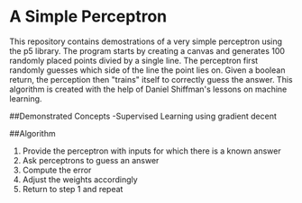 # A Simple Perceptron

This repository contains demostrations of a very simple perceptron using the p5 library. The program starts by creating a canvas and generates 100 randomly placed points divied by a single line. The perceptron first randomly guesses which side of the line the point lies on. Given a boolean return, the perception then "trains" itself to correctly guess the answer. This algorithm is created with the help of Daniel Shiffman's lessons on machine learning.

##Demonstrated Concepts
-Supervised Learning using gradient decent

##Algorithm
1. Provide the perceptron with inputs for which there is a known answer
2. Ask perceptrons to guess an answer
3. Compute the error
4. Adjust the weights accordingly
5. Return to step 1 and repeat


